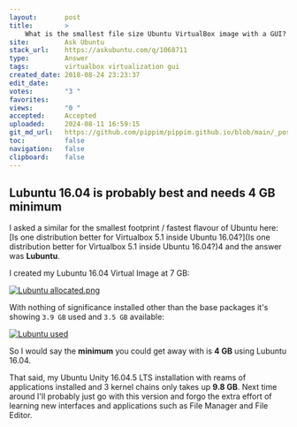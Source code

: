 ```yaml
---
layout:       post
title:        >
    What is the smallest file size Ubuntu VirtualBox image with a GUI?
site:         Ask Ubuntu
stack_url:    https://askubuntu.com/q/1068711
type:         Answer
tags:         virtualbox virtualization gui
created_date: 2018-08-24 23:23:37
edit_date:    
votes:        "3 "
favorites:    
views:        "0 "
accepted:     Accepted
uploaded:     2024-08-11 16:59:15
git_md_url:   https://github.com/pippim/pippim.github.io/blob/main/_posts/2018/2018-08-24-What-is-the-smallest-file-size-Ubuntu-VirtualBox-image-with-a-GUI_.md
toc:          false
navigation:   false
clipboard:    false
---
```


## Lubuntu 16.04 is probably best and needs 4 GB minimum

I asked a similar for the smallest footprint / fastest flavour of Ubuntu here: [Is one distribution better for Virtualbox 5.1 inside Ubuntu 16.04?](Is one distribution better for Virtualbox 5.1 inside Ubuntu 16.04?)4 and the answer was **Lubuntu**.

I created my Lubuntu 16.04 Virtual Image at 7 GB:

[![Lubuntu allocated.png][1]][1]

With nothing of significance installed other than the base packages it's showing `3.9 GB` used and `3.5 GB` available:

[![Lubuntu used][2]][2]

So I would say the **minimum** you could get away with is **4 GB** using Lubuntu 16.04.

That said, my Ubuntu Unity 16.04.5 LTS installation with reams of applications installed and 3 kernel chains only takes up **9.8 GB**. Next time around I'll probably just go with this version and forgo the extra effort of learning new interfaces and applications such as File Manager and File Editor.

  [1]: https://pippim.github.io/assets/img/posts/2018/nyyPw.png
  [2]: https://pippim.github.io/assets/img/posts/2018/LDmGt.png
